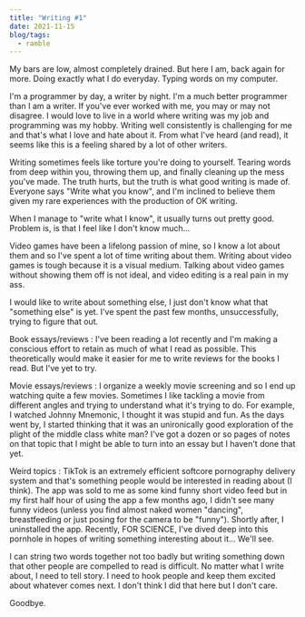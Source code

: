 ```yaml
---
title: "Writing #1"
date: 2021-11-15
blog/tags:
  - ramble
---
```


My bars are low, almost completely drained. But here I am, back again for more.
Doing exactly what I do everyday. Typing words on my computer.

I'm a programmer by day, a writer by night. I'm a much better programmer than I
am a writer. If you've ever worked with me, you may or may not disagree. I would
love to live in a world where writing was my job and programming was my hobby.
Writing well consistently is challenging for me and that's what I love and hate
about it. From what I've heard (and read), it seems like this is a feeling
shared by a lot of other writers.

Writing sometimes feels like torture you're doing to yourself. Tearing words
from deep within you, throwing them up, and finally cleaning up the mess you've
made. The truth hurts, but the truth is what good writing is made of. Everyone
says "Write what you know", and I'm inclined to believe them given my rare
experiences with the production of OK writing.

When I manage to "write what I know", it usually turns out pretty good. Problem
is, is that I feel like I don't know much...

Video games have been a lifelong passion of mine, so I know a lot about them and
so I've spent a lot of time writing about them. Writing about video games is
tough because it is a visual medium. Talking about video games without showing
them off is not ideal, and video editing is a real pain in my ass.

I would like to write about something else, I just don't know what that
"something else" is yet. I've spent the past few months, unsuccessfully, trying
to figure that out.

Book essays/reviews : I've been reading a lot recently and I'm making a
conscious effort to retain as much of what I read as possible. This
theoretically would make it easier for me to write reviews for the books I read.
But I've yet to try.

Movie essays/reviews : I organize a weekly movie screening and so I end up
watching quite a few movies. Sometimes I like tackling a movie from different
angles and trying to understand what it's trying to do. For example, I watched
Johnny Mnemonic, I thought it was stupid and fun. As the days went by, I started
thinking that it was an unironically good exploration of the plight of the
middle class white man? I've got a dozen or so pages of notes on that topic that
I might be able to turn into an essay but I haven't done that yet.

Weird topics : TikTok is an extremely efficient softcore pornography delivery
system and that's something people would be interested in reading about (I
think). The app was sold to me as some kind funny short video feed but in my
first half hour of using the app a few months ago, I didn't see many funny
videos (unless you find almost naked women "dancing", breastfeeding or just
posing for the camera to be "funny"). Shortly after, I uninstalled the app.
Recently, FOR SCIENCE, I've dived deep into this pornhole in hopes of writing
something interesting about it... We'll see.

I can string two words together not too badly but writing something down that
other people are compelled to read is difficult. No matter what I write about, I
need to tell story. I need to hook people and keep them excited about whatever
comes next. I don't think I did that here but I don't care.

Goodbye.

